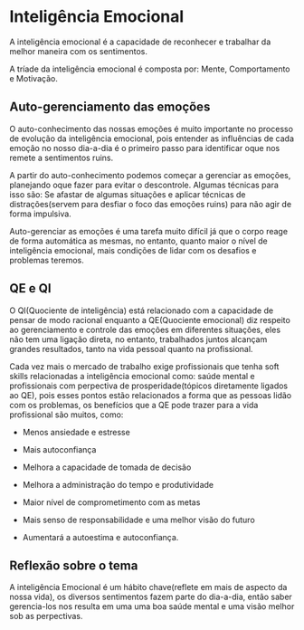 # Inteligência Emocional

A inteligência emocional é a capacidade de reconhecer e trabalhar da melhor maneira com os sentimentos.

A tríade da inteligência emocional é composta por: Mente, Comportamento e Motivação.

## Auto-gerenciamento das emoções

O auto-conhecimento das nossas emoções é muito importante no processo de evolução da inteligência emocional, pois entender as influências de cada emoção no nosso dia-a-dia é o primeiro passo para identificar oque nos remete a sentimentos ruins.

A partir do auto-conhecimento podemos começar a gerenciar as emoções, planejando oque fazer para evitar o descontrole. Algumas técnicas para isso são: Se afastar de algumas situações e aplicar técnicas de distrações(servem para desfiar o foco das emoções ruins) para não agir de forma impulsiva.

Auto-gerenciar as emoções é uma tarefa muito difícil já que o corpo reage de forma automática as mesmas, no entanto, quanto maior o nível de inteligência emocional, mais condições de lidar com os desafios e problemas teremos.


## QE e QI

O QI(Quociente de inteligência) está relacionado com a capacidade de pensar de modo racional enquanto a QE(Quociente emocional) diz respeito ao gerenciamento e controle das emoções em diferentes situações, eles não tem uma ligação direta, no entanto, trabalhados juntos alcançam grandes resultados, tanto na vida pessoal quanto na profissional. 

Cada vez mais o mercado de trabalho exige profissionais que tenha soft skills relacionadas a inteligência emocional como: saúde mental e profissionais com perpectiva de prosperidade(tópicos diretamente ligados ao QE), pois esses pontos estão relacionados a forma que as pessoas lidão com os problemas, os benefícios que a QE pode trazer para a vida profissional são muitos, como: 

* Menos ansiedade e estresse

* Mais autoconfiança

* Melhora a capacidade de tomada de decisão

* Melhora a administração do tempo e produtividade

* Maior nível de comprometimento com as metas

* Mais senso de responsabilidade e uma melhor visão do futuro

* Aumentará a autoestima e autoconfiança.

## Reflexão sobre o tema

A inteligência Emocional é um hábito chave(reflete em mais de aspecto da nossa vida), os diversos sentimentos fazem parte do dia-a-dia, então saber gerencia-los nos resulta em uma uma boa saúde mental e uma visão melhor sob as perpectivas.





